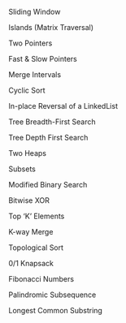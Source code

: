 Sliding Window

Islands (Matrix Traversal)

Two Pointers

Fast & Slow Pointers

Merge Intervals

Cyclic Sort

In-place Reversal of a LinkedList

Tree Breadth-First Search

Tree Depth First Search

Two Heaps

Subsets

Modified Binary Search

Bitwise XOR

Top ‘K’ Elements

K-way Merge

Topological Sort

0/1 Knapsack

Fibonacci Numbers

Palindromic Subsequence

Longest Common Substring
